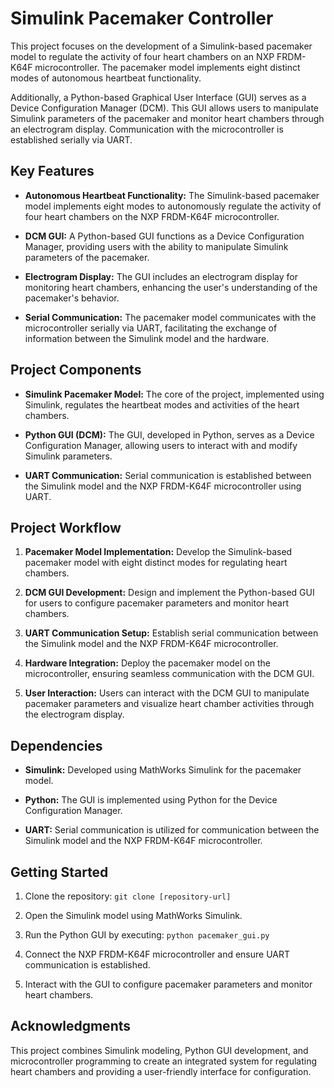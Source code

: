 # Simulink Pacemaker Controller


This project focuses on the development of a Simulink-based pacemaker model to regulate the activity of four heart chambers on an NXP FRDM-K64F microcontroller. The pacemaker model implements eight distinct modes of autonomous heartbeat functionality.

Additionally, a Python-based Graphical User Interface (GUI) serves as a Device Configuration Manager (DCM). This GUI allows users to manipulate Simulink parameters of the pacemaker and monitor heart chambers through an electrogram display. Communication with the microcontroller is established serially via UART.

## Key Features

- **Autonomous Heartbeat Functionality:** The Simulink-based pacemaker model implements eight modes to autonomously regulate the activity of four heart chambers on the NXP FRDM-K64F microcontroller.

- **DCM GUI:** A Python-based GUI functions as a Device Configuration Manager, providing users with the ability to manipulate Simulink parameters of the pacemaker.

- **Electrogram Display:** The GUI includes an electrogram display for monitoring heart chambers, enhancing the user's understanding of the pacemaker's behavior.

- **Serial Communication:** The pacemaker model communicates with the microcontroller serially via UART, facilitating the exchange of information between the Simulink model and the hardware.

## Project Components

- **Simulink Pacemaker Model:** The core of the project, implemented using Simulink, regulates the heartbeat modes and activities of the heart chambers.

- **Python GUI (DCM):** The GUI, developed in Python, serves as a Device Configuration Manager, allowing users to interact with and modify Simulink parameters.

- **UART Communication:** Serial communication is established between the Simulink model and the NXP FRDM-K64F microcontroller using UART.

## Project Workflow

1. **Pacemaker Model Implementation:** Develop the Simulink-based pacemaker model with eight distinct modes for regulating heart chambers.

2. **DCM GUI Development:** Design and implement the Python-based GUI for users to configure pacemaker parameters and monitor heart chambers.

3. **UART Communication Setup:** Establish serial communication between the Simulink model and the NXP FRDM-K64F microcontroller.

4. **Hardware Integration:** Deploy the pacemaker model on the microcontroller, ensuring seamless communication with the DCM GUI.

5. **User Interaction:** Users can interact with the DCM GUI to manipulate pacemaker parameters and visualize heart chamber activities through the electrogram display.

## Dependencies

- **Simulink:** Developed using MathWorks Simulink for the pacemaker model.

- **Python:** The GUI is implemented using Python for the Device Configuration Manager.

- **UART:** Serial communication is utilized for communication between the Simulink model and the NXP FRDM-K64F microcontroller.

## Getting Started

1. Clone the repository: `git clone [repository-url]`

2. Open the Simulink model using MathWorks Simulink.

3. Run the Python GUI by executing: `python pacemaker_gui.py`

4. Connect the NXP FRDM-K64F microcontroller and ensure UART communication is established.

5. Interact with the GUI to configure pacemaker parameters and monitor heart chambers.

## Acknowledgments

This project combines Simulink modeling, Python GUI development, and microcontroller programming to create an integrated system for regulating heart chambers and providing a user-friendly interface for configuration.
